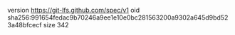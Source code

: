 version https://git-lfs.github.com/spec/v1
oid sha256:991654fedac9b70246a9ee1e10e0bc281563200a9302a645d9bd523a48bfcecf
size 342
